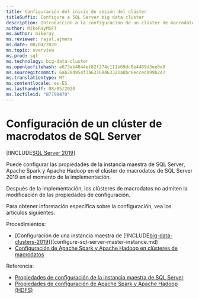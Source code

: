 ```yaml
---
title: Configuración del inicio de sesión del clúster
titleSuffix: Configure a SQL Server big data cluster
description: Introducción a la configuración de un clúster de macrodatos de SQL Server
author: MikeRayMSFT
ms.author: mikeray
ms.reviewer: rajul.ajmera
ms.date: 08/04/2020
ms.topic: overview
ms.prod: sql
ms.technology: big-data-cluster
ms.openlocfilehash: e673ab4844ef82f274c111b69dc0e4489d3ee8e0
ms.sourcegitcommit: 6ab28d954f3a63168463321a8bc6ecced099b247
ms.translationtype: HT
ms.contentlocale: es-ES
ms.lasthandoff: 08/05/2020
ms.locfileid: "87790470"
---
```

# <a name="configure-a-sql-server-big-data-cluster"></a>Configuración de un clúster de macrodatos de SQL Server

[!INCLUDE[SQL Server 2019](../includes/applies-to-version/sqlserver2019.md)]

Puede configurar las propiedades de la instancia maestra de SQL Server, Apache Spark y Apache Hadoop en el clúster de macrodatos de SQL Server 2019 en el momento de la implementación.

Después de la implementación, los clústeres de macrodatos no admiten la modificación de las propiedades de configuración.

Para obtener información específica sobre la configuración, vea los artículos siguientes:

Procedimientos: 
- [Configuración de una instancia maestra de [!INCLUDE[big-data-clusters-2019](../includes/ssbigdataclusters-ss-nover.md)]](configure-sql-server-master-instance.md)
- [Configuración de Apache Spark y Apache Hadoop en clústeres de macrodatos](configure-spark-hdfs.md)

Referencia: 
- [Propiedades de configuración de la instancia maestra de SQL Server](reference-config-master-instance.md)
- [Propiedades de configuración de Apache Spark y Apache Hadoop (HDFS)](reference-config-spark-hadoop.md)

